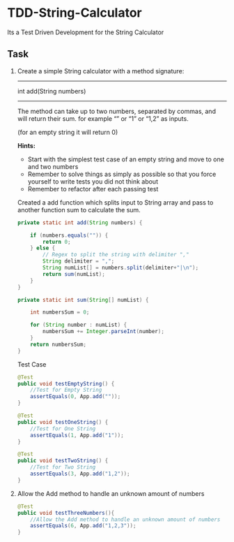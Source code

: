 # TDD-String-Calculator
Its a Test Driven Development for the String Calculator 

## Task

1. Create a simple String calculator with a method signature:

    -------------------------------------------

    int add(String numbers)

    -------------------------------------------

    The method can take up to two numbers, separated by commas, and will return their sum. 
    for example “” or “1” or “1,2” as inputs.
    
    (for an empty string it will return 0) 
    
    **Hints:**
    - Start with the simplest test case of an empty string and move to one and two numbers
    - Remember to solve things as simply as possible so that you force yourself to write tests you did not think about
    - Remember to refactor after each passing test

    Created a add function which splits input to String array and pass to another function sum to calculate the sum.

    ```java
    private static int add(String numbers) {

		if (numbers.equals("")) {
			return 0;
		} else {
			// Regex to split the string with delimiter ","
			String delimiter = ",";
			String numList[] = numbers.split(delimiter+"|\n");
			return sum(numList);
		}
	}

	private static int sum(String[] numList) {

		int numbersSum = 0;

		for (String number : numList) {
			numbersSum += Integer.parseInt(number);
		}
		return numbersSum;
	}
    ```

    Test Case
    ```Java
    @Test
	public void testEmptyString() {
		//Test for Empty String
		assertEquals(0, App.add(""));
	}
	
	@Test
	public void testOneString() {
		//Test for One String
		assertEquals(1, App.add("1"));
	}
	
	@Test
	public void testTwoString() {
		//Test for Two String
		assertEquals(3, App.add("1,2"));
	}
    ```


2. Allow the Add method to handle an unknown amount of numbers

    ```java
    @Test
    public void testThreeNumbers(){
		//Allow the Add method to handle an unknown amount of numbers
    	assertEquals(6, App.add("1,2,3"));
    }
    ```


